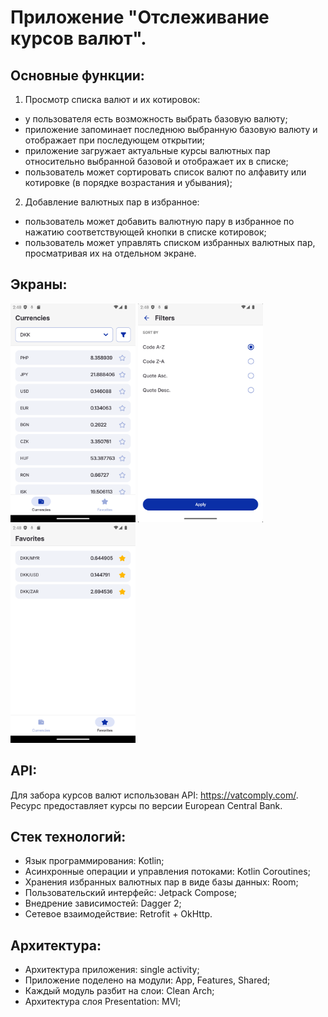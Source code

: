 # Приложение "Отслеживание курсов валют".

## Основные функции:

1) Просмотр списка валют и их котировок:

- у пользователя есть возможность выбрать базовую валюту;
- приложение запоминает последнюю выбранную базовую валюту и отображает при последующем открытии;
- приложение загружает актуальные курсы валютных пар относительно выбранной базовой и отображает их в списке;
- пользователь может сортировать список валют по алфавиту или котировке (в порядке возрастания и убывания);

2) Добавление валютных пар в избранное:

- пользователь может добавить валютную пару в избранное по нажатию соответствующей кнопки в списке котировок;
- пользователь может управлять списком избранных валютных пар, просматривая их на отдельном экране.

## Экраны:

<img alt="Screenshot_20250403_144840.png" height="350" src="screenshot/Screenshot_20250403_144840.png" width="200"/>
<img alt="Screenshot_20250403_144904.png" height="350" src="screenshot/Screenshot_20250403_144904.png" width="200"/>
<img alt="Screenshot_20250403_144926.png" height="350" src="screenshot/Screenshot_20250403_144926.png" width="200"/>

## API:

Для забора курсов валют использован API: https://vatcomply.com/.
Ресурс предоставляет курсы по версии European Central Bank.

## Стек технологий:

- Язык программирования: Kotlin;
- Асинхронные операции и управления потоками: Kotlin Coroutines;
- Хранения избранных валютных пар в виде базы данных: Room;
- Пользовательский интерфейс: Jetpack Compose;
- Внедрение зависимостей: Dagger 2;
- Сетевое взаимодействие: Retrofit + OkHttp.

## Архитектура:

- Архитектура приложения: single activity;
- Приложение поделено на модули: App, Features, Shared;
- Каждый модуль разбит на слои: Clean Arch;
- Архитектура слоя Presentation: MVI;

